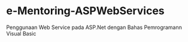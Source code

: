 # e-Mentoring-ASPWebServices
Penggunaan Web Service pada ASP.Net dengan Bahas Pemrogramann Visual Basic
